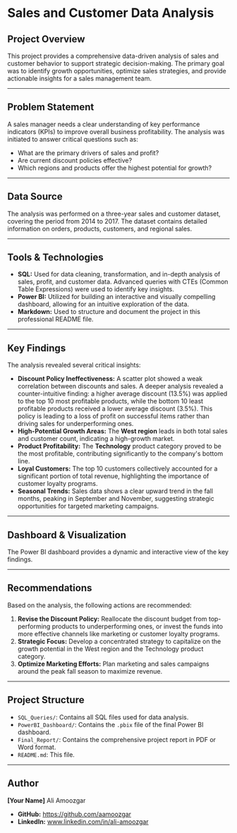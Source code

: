 # Sales and Customer Data Analysis

## Project Overview

This project provides a comprehensive data-driven analysis of sales and customer behavior to support strategic decision-making. The primary goal was to identify growth opportunities, optimize sales strategies, and provide actionable insights for a sales management team.

---

## Problem Statement

A sales manager needs a clear understanding of key performance indicators (KPIs) to improve overall business profitability. The analysis was initiated to answer critical questions such as:
- What are the primary drivers of sales and profit?
- Are current discount policies effective?
- Which regions and products offer the highest potential for growth?

---

## Data Source

The analysis was performed on a three-year sales and customer dataset, covering the period from 2014 to 2017. The dataset contains detailed information on orders, products, customers, and regional sales.

---

## Tools & Technologies

- **SQL:** Used for data cleaning, transformation, and in-depth analysis of sales, profit, and customer data. Advanced queries with CTEs (Common Table Expressions) were used to identify key insights.
- **Power BI:** Utilized for building an interactive and visually compelling dashboard, allowing for an intuitive exploration of the data.
- **Markdown:** Used to structure and document the project in this professional README file.

---

## Key Findings

The analysis revealed several critical insights:

- **Discount Policy Ineffectiveness:** A scatter plot showed a weak correlation between discounts and sales. A deeper analysis revealed a counter-intuitive finding: a higher average discount (13.5%) was applied to the top 10 most profitable products, while the bottom 10 least profitable products received a lower average discount (3.5%). This policy is leading to a loss of profit on successful items rather than driving sales for underperforming ones.
- **High-Potential Growth Areas:** The **West region** leads in both total sales and customer count, indicating a high-growth market.
- **Product Profitability:** The **Technology** product category proved to be the most profitable, contributing significantly to the company's bottom line.
- **Loyal Customers:** The top 10 customers collectively accounted for a significant portion of total revenue, highlighting the importance of customer loyalty programs.
- **Seasonal Trends:** Sales data shows a clear upward trend in the fall months, peaking in September and November, suggesting strategic opportunities for targeted marketing campaigns.

---

## Dashboard & Visualization

The Power BI dashboard provides a dynamic and interactive view of the key findings.

---

## Recommendations

Based on the analysis, the following actions are recommended:

1.  **Revise the Discount Policy:** Reallocate the discount budget from top-performing products to underperforming ones, or invest the funds into more effective channels like marketing or customer loyalty programs.
2.  **Strategic Focus:** Develop a concentrated strategy to capitalize on the growth potential in the West region and the Technology product category.
3.  **Optimize Marketing Efforts:** Plan marketing and sales campaigns around the peak fall season to maximize revenue.

---

## Project Structure

- `SQL_Queries/`: Contains all SQL files used for data analysis.
- `PowerBI_Dashboard/`: Contains the `.pbix` file of the final Power BI dashboard.
- `Final_Report/`: Contains the comprehensive project report in PDF or Word format.
- `README.md`: This file.

---

## Author

**[Your Name]** Ali Amoozgar
- **GitHub:** https://github.com/aamoozgar
- **LinkedIn:** www.linkedin.com/in/ali-amoozgar


